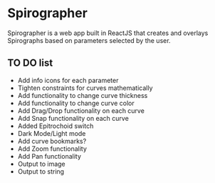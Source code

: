 # Spirographer

Spirographer is a web app built in ReactJS that creates and overlays Spirographs based on parameters selected by the user.

## TO DO list

* Add info icons for each parameter
* Tighten constraints for curves mathematically
* Add functionality to change curve thickness
* Add functionality to change curve color
* Add Drag/Drop functionality on each curve
* Add Snap functionality on each curve
* Added Epitrochoid switch
* Dark Mode/Light mode
* Add curve bookmarks?
* Add Zoom functionality
* Add Pan functionality
* Output to image
* Output to string
